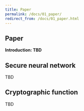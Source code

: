 ```yaml
---
title: Paper
permalink: /docs/01_paper/
redirect_from: /docs/01_paper.html
---
```


## Paper

**Introduction: TBD**

## Secure neural network

TBD

## Cryptographic function

TBD